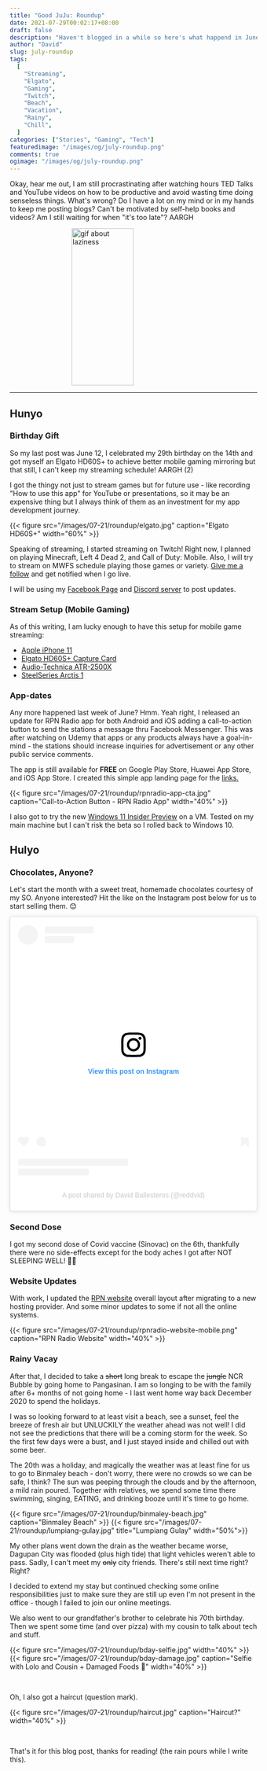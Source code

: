 ```yaml
---
title: "Good JuJu: Roundup"
date: 2021-07-29T00:02:17+08:00
draft: false
description: "Haven't blogged in a while so here's what happend in June and July"
author: "David"
slug: july-roundup
tags:
  [
    "Streaming",
    "Elgato",
    "Gaming",
    "Twitch",
    "Beach",
    "Vacation",
    "Rainy",
    "Chill",
  ]
categories: ["Stories", "Gaming", "Tech"]
featuredimage: "/images/og/july-roundup.png"
comments: true
ogimage: "/images/og/july-roundup.png"
---
```


Okay, hear me out, I am still procrastinating after watching hours TED Talks and YouTube videos on how to be productive and avoid wasting time doing senseless things. What's wrong? Do I have a lot on my mind or in my hands to keep me posting blogs? Can't be motivated by self-help books and videos? Am I still waiting for when "it's too late"? AARGH

<img src="https://media.giphy.com/media/pVkmGyqYRt4qY/giphy.gif" height="320" alt="gif about laziness" style="display: block;margin-left: auto;margin-right: auto; width: 50%;
">

<hr>

## Hunyo

### Birthday Gift

So my last post was June 12, I celebrated my 29th birthday on the 14th and got myself an Elgato HD60S+ to achieve better mobile gaming mirroring but that still, I can't keep my streaming schedule! AARGH (2)

I got the thingy not just to stream games but for future use - like recording "How to use this app" for YouTube or presentations, so it may be an expensive thing but I always think of them as an investment for my app development journey.

{{< figure src="/images/07-21/roundup/elgato.jpg" caption="Elgato HD60S+" width="60%" >}}

Speaking of streaming, I started streaming on Twitch! Right now, I planned on playing Minecraft, Left 4 Dead 2, and Call of Duty: Mobile. Also, I will try to stream on MWFS schedule playing those games or variety. <a class="link" href="https://twitch.tv/aka1red" target="_blank">Give me a follow</a> and get notified when I go live.

I will be using my <a class="link" href="https://fb.gg/RedDavidGG" target="_blank">Facebook Page</a> and <a class="link" href="https://discord.gg/rKnJb4J" target="_blank">Discord server</a> to post updates.

### Stream Setup (Mobile Gaming)

As of this writing, I am lucky enough to have this setup for mobile game streaming:

- <a class="link" href="https://shp.ee/znd3exz" target="_blank">Apple iPhone 11</a>
- <a class="link" href="https://shp.ee/ta83sar" target="_blank">Elgato HD60S+ Capture Card</a>
- <a class="link" href="https://shp.ee/uw5zqsr" target="_blank">Audio-Technica ATR-2500X</a>
- <a class="link" href="https://shp.ee/m3dktiz" target="_blank">SteelSeries Arctis 1</a>

### App-dates

Any more happened last week of June? Hmm. Yeah right, I released an update for RPN Radio app for both Android and iOS adding a call-to-action button to send the stations a message thru Facebook Messenger. This was after watching on Udemy that apps or any products always have a goal-in-mind - the stations should increase inquiries for advertisement or any other public service comments.

The app is still available for **FREE** on Google Play Store, Huawei App Store, and iOS App Store. I created this simple app landing page for the <a class="link" href="https://tunein.rpnradio.com/download" target="_blank">links.</a>

{{< figure src="/images/07-21/roundup/rpnradio-app-cta.jpg" caption="Call-to-Action Button - RPN Radio App" width="40%" >}}

I also got to try the new <a class="link" href="https://www.microsoft.com/en-us/windows/windows-11" target="_blank">Windows 11 Insider Preview</a> on a VM. Tested on my main machine but I can't risk the beta so I rolled back to Windows 10.

## Hulyo

### Chocolates, Anyone?

Let's start the month with a sweet treat, homemade chocolates courtesy of my SO. Anyone interested? Hit the like on the Instagram post below for us to start selling them. 😊

<center>
<blockquote class="instagram-media" data-instgrm-captioned data-instgrm-permalink="https://www.instagram.com/p/CR39ox0jqf6/?utm_source=ig_embed&amp;utm_campaign=loading" data-instgrm-version="14" style=" background:#FFF; border:0; border-radius:3px; box-shadow:0 0 1px 0 rgba(0,0,0,0.5),0 1px 10px 0 rgba(0,0,0,0.15); margin: 1px; max-width:540px; min-width:326px; padding:0; width:99.375%; width:-webkit-calc(100% - 2px); width:calc(100% - 2px);"><div style="padding:16px;"> <a class="link" href="https://www.instagram.com/p/CR39ox0jqf6/?utm_source=ig_embed&amp;utm_campaign=loading" style=" background:#FFFFFF; line-height:0; padding:0 0; text-align:center; text-decoration:none; width:100%;" target="_blank"> <div style=" display: flex; flex-direction: row; align-items: center;"> <div style="background-color: #F4F4F4; border-radius: 50%; flex-grow: 0; height: 40px; margin-right: 14px; width: 40px;"></div> <div style="display: flex; flex-direction: column; flex-grow: 1; justify-content: center;"> <div style=" background-color: #F4F4F4; border-radius: 4px; flex-grow: 0; height: 14px; margin-bottom: 6px; width: 100px;"></div> <div style=" background-color: #F4F4F4; border-radius: 4px; flex-grow: 0; height: 14px; width: 60px;"></div></div></div><div style="padding: 19% 0;"></div> <div style="display:block; height:50px; margin:0 auto 12px; width:50px;"><svg width="50px" height="50px" viewBox="0 0 60 60" version="1.1" xmlns="https://www.w3.org/2000/svg" xmlns:xlink="https://www.w3.org/1999/xlink"><g stroke="none" stroke-width="1" fill="none" fill-rule="evenodd"><g transform="translate(-511.000000, -20.000000)" fill="#000000"><g><path d="M556.869,30.41 C554.814,30.41 553.148,32.076 553.148,34.131 C553.148,36.186 554.814,37.852 556.869,37.852 C558.924,37.852 560.59,36.186 560.59,34.131 C560.59,32.076 558.924,30.41 556.869,30.41 M541,60.657 C535.114,60.657 530.342,55.887 530.342,50 C530.342,44.114 535.114,39.342 541,39.342 C546.887,39.342 551.658,44.114 551.658,50 C551.658,55.887 546.887,60.657 541,60.657 M541,33.886 C532.1,33.886 524.886,41.1 524.886,50 C524.886,58.899 532.1,66.113 541,66.113 C549.9,66.113 557.115,58.899 557.115,50 C557.115,41.1 549.9,33.886 541,33.886 M565.378,62.101 C565.244,65.022 564.756,66.606 564.346,67.663 C563.803,69.06 563.154,70.057 562.106,71.106 C561.058,72.155 560.06,72.803 558.662,73.347 C557.607,73.757 556.021,74.244 553.102,74.378 C549.944,74.521 548.997,74.552 541,74.552 C533.003,74.552 532.056,74.521 528.898,74.378 C525.979,74.244 524.393,73.757 523.338,73.347 C521.94,72.803 520.942,72.155 519.894,71.106 C518.846,70.057 518.197,69.06 517.654,67.663 C517.244,66.606 516.755,65.022 516.623,62.101 C516.479,58.943 516.448,57.996 516.448,50 C516.448,42.003 516.479,41.056 516.623,37.899 C516.755,34.978 517.244,33.391 517.654,32.338 C518.197,30.938 518.846,29.942 519.894,28.894 C520.942,27.846 521.94,27.196 523.338,26.654 C524.393,26.244 525.979,25.756 528.898,25.623 C532.057,25.479 533.004,25.448 541,25.448 C548.997,25.448 549.943,25.479 553.102,25.623 C556.021,25.756 557.607,26.244 558.662,26.654 C560.06,27.196 561.058,27.846 562.106,28.894 C563.154,29.942 563.803,30.938 564.346,32.338 C564.756,33.391 565.244,34.978 565.378,37.899 C565.522,41.056 565.552,42.003 565.552,50 C565.552,57.996 565.522,58.943 565.378,62.101 M570.82,37.631 C570.674,34.438 570.167,32.258 569.425,30.349 C568.659,28.377 567.633,26.702 565.965,25.035 C564.297,23.368 562.623,22.342 560.652,21.575 C558.743,20.834 556.562,20.326 553.369,20.18 C550.169,20.033 549.148,20 541,20 C532.853,20 531.831,20.033 528.631,20.18 C525.438,20.326 523.257,20.834 521.349,21.575 C519.376,22.342 517.703,23.368 516.035,25.035 C514.368,26.702 513.342,28.377 512.574,30.349 C511.834,32.258 511.326,34.438 511.181,37.631 C511.035,40.831 511,41.851 511,50 C511,58.147 511.035,59.17 511.181,62.369 C511.326,65.562 511.834,67.743 512.574,69.651 C513.342,71.625 514.368,73.296 516.035,74.965 C517.703,76.634 519.376,77.658 521.349,78.425 C523.257,79.167 525.438,79.673 528.631,79.82 C531.831,79.965 532.853,80.001 541,80.001 C549.148,80.001 550.169,79.965 553.369,79.82 C556.562,79.673 558.743,79.167 560.652,78.425 C562.623,77.658 564.297,76.634 565.965,74.965 C567.633,73.296 568.659,71.625 569.425,69.651 C570.167,67.743 570.674,65.562 570.82,62.369 C570.966,59.17 571,58.147 571,50 C571,41.851 570.966,40.831 570.82,37.631"></path></g></g></g></svg></div><div style="padding-top: 8px;"> <div style=" color:#3897f0; font-family:Arial,sans-serif; font-size:14px; font-style:normal; font-weight:550; line-height:18px;">View this post on Instagram</div></div><div style="padding: 12.5% 0;"></div> <div style="display: flex; flex-direction: row; margin-bottom: 14px; align-items: center;"><div> <div style="background-color: #F4F4F4; border-radius: 50%; height: 12.5px; width: 12.5px; transform: translateX(0px) translateY(7px);"></div> <div style="background-color: #F4F4F4; height: 12.5px; transform: rotate(-45deg) translateX(3px) translateY(1px); width: 12.5px; flex-grow: 0; margin-right: 14px; margin-left: 2px;"></div> <div style="background-color: #F4F4F4; border-radius: 50%; height: 12.5px; width: 12.5px; transform: translateX(9px) translateY(-18px);"></div></div><div style="margin-left: 8px;"> <div style=" background-color: #F4F4F4; border-radius: 50%; flex-grow: 0; height: 20px; width: 20px;"></div> <div style=" width: 0; height: 0; border-top: 2px solid transparent; border-left: 6px solid #f4f4f4; border-bottom: 2px solid transparent; transform: translateX(16px) translateY(-4px) rotate(30deg)"></div></div><div style="margin-left: auto;"> <div style=" width: 0px; border-top: 8px solid #F4F4F4; border-right: 8px solid transparent; transform: translateY(16px);"></div> <div style=" background-color: #F4F4F4; flex-grow: 0; height: 12px; width: 16px; transform: translateY(-4px);"></div> <div style=" width: 0; height: 0; border-top: 8px solid #F4F4F4; border-left: 8px solid transparent; transform: translateY(-4px) translateX(8px);"></div></div></div> <div style="display: flex; flex-direction: column; flex-grow: 1; justify-content: center; margin-bottom: 24px;"> <div style=" background-color: #F4F4F4; border-radius: 4px; flex-grow: 0; height: 14px; margin-bottom: 6px; width: 224px;"></div> <div style=" background-color: #F4F4F4; border-radius: 4px; flex-grow: 0; height: 14px; width: 144px;"></div></div></a><p style=" color:#c9c8cd; font-family:Arial,sans-serif; font-size:14px; line-height:17px; margin-bottom:0; margin-top:8px; overflow:hidden; padding:8px 0 7px; text-align:center; text-overflow:ellipsis; white-space:nowrap;"><a class="link" href="https://www.instagram.com/p/CR39ox0jqf6/?utm_source=ig_embed&amp;utm_campaign=loading" style=" color:#c9c8cd; font-family:Arial,sans-serif; font-size:14px; font-style:normal; font-weight:normal; line-height:17px; text-decoration:none;" target="_blank">A post shared by David Ballesteros (@reddvid)</a></p></div></blockquote> <script async src="//www.instagram.com/embed.js"></script>
</center>

### Second Dose

I got my second dose of Covid vaccine (Sinovac) on the 6th, thankfully there were no side-effects except for the body aches I got after NOT SLEEPING WELL! 🤦‍♂️

### Website Updates

With work, I updated the <a class="link" href="https://rpnradio.com" target="_blank">RPN website</a> overall layout after migrating to a new hosting provider. And some minor updates to some if not all the online systems.

{{< figure src="/images/07-21/roundup/rpnradio-website-mobile.png" caption="RPN Radio Website" width="40%" >}}

### Rainy Vacay

After that, I decided to take a ~~short~~ long break to escape the ~~jungle~~ NCR Bubble by going home to Pangasinan. I am so longing to be with the family after 6+ months of not going home - I last went home way back December 2020 to spend the holidays.

I was so looking forward to at least visit a beach, see a sunset, feel the breeze of fresh air but UNLUCKILY the weather ahead was not well! I did not see the predictions that there will be a coming storm for the week. So the first few days were a bust, and I just stayed inside and chilled out with some beer.

The 20th was a holiday, and magically the weather was at least fine for us to go to Binmaley beach - don't worry, there were no crowds so we can be safe, I think? The sun was peeping through the clouds and by the afternoon, a mild rain poured. Together with relatives, we spend some time there swimming, singing, EATING, and drinking booze until it's time to go home.

{{< figure src="/images/07-21/roundup/binmaley-beach.jpg" caption="Binmaley Beach" >}}
{{< figure src="/images/07-21/roundup/lumpiang-gulay.jpg" title="Lumpiang Gulay" width="50%">}}

My other plans went down the drain as the weather became worse, Dagupan City was flooded (plus high tide) that light vehicles weren't able to pass. Sadly, I can't meet my ~~only~~ city friends. There's still next time right? Right?

I decided to extend my stay but continued checking some online responsibilities just to make sure they are still up even I'm not present in the office - though I failed to join our online meetings.

We also went to our grandfather's brother to celebrate his 70th birthday. Then we spent some time (and over pizza) with my cousin to talk about tech and stuff.

{{< figure src="/images/07-21/roundup/bday-selfie.jpg" width="40%"  >}}
{{< figure src="/images/07-21/roundup/bday-damage.jpg" caption="Selfie with Lolo and Cousin + Damaged Foods 🤣" width="40%" >}}

<br>

Oh, I also got a haircut (question mark).

{{< figure src="/images/07-21/roundup/haircut.jpg" caption="Haircut?" width="40%" >}}

<br>

That's it for this blog post, thanks for reading! (the rain pours while I write this).
